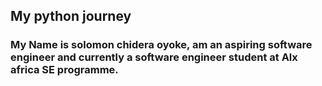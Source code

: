 ## My python journey
### My Name is solomon chidera oyoke, am an aspiring software engineer and currently a software engineer student at Alx africa SE programme.
